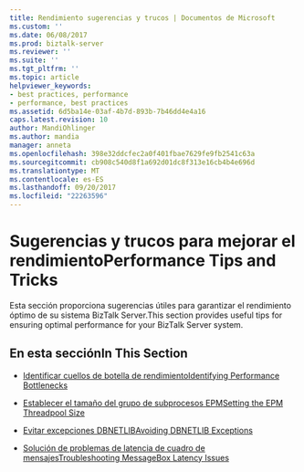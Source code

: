 ```yaml
---
title: Rendimiento sugerencias y trucos | Documentos de Microsoft
ms.custom: ''
ms.date: 06/08/2017
ms.prod: biztalk-server
ms.reviewer: ''
ms.suite: ''
ms.tgt_pltfrm: ''
ms.topic: article
helpviewer_keywords:
- best practices, performance
- performance, best practices
ms.assetid: 6d5ba14e-03af-4b7d-893b-7b46dd4e4a16
caps.latest.revision: 10
author: MandiOhlinger
ms.author: mandia
manager: anneta
ms.openlocfilehash: 398e32ddcfec2a0f401fbae7629fe9fb2541c63a
ms.sourcegitcommit: cb908c540d8f1a692d01dc8f313e16cb4b4e696d
ms.translationtype: MT
ms.contentlocale: es-ES
ms.lasthandoff: 09/20/2017
ms.locfileid: "22263596"
---
```

# <a name="performance-tips-and-tricks"></a><span data-ttu-id="1b6ab-102">Sugerencias y trucos para mejorar el rendimiento</span><span class="sxs-lookup"><span data-stu-id="1b6ab-102">Performance Tips and Tricks</span></span>
<span data-ttu-id="1b6ab-103">Esta sección proporciona sugerencias útiles para garantizar el rendimiento óptimo de su sistema BizTalk Server.</span><span class="sxs-lookup"><span data-stu-id="1b6ab-103">This section provides useful tips for ensuring optimal performance for your BizTalk Server system.</span></span>  
  
## <a name="in-this-section"></a><span data-ttu-id="1b6ab-104">En esta sección</span><span class="sxs-lookup"><span data-stu-id="1b6ab-104">In This Section</span></span>  
  
-   [<span data-ttu-id="1b6ab-105">Identificar cuellos de botella de rendimiento</span><span class="sxs-lookup"><span data-stu-id="1b6ab-105">Identifying Performance Bottlenecks</span></span>](../core/identifying-performance-bottlenecks.md)  
  
-   [<span data-ttu-id="1b6ab-106">Establecer el tamaño del grupo de subprocesos EPM</span><span class="sxs-lookup"><span data-stu-id="1b6ab-106">Setting the EPM Threadpool Size</span></span>](../core/setting-the-epm-threadpool-size.md)  
  
-   [<span data-ttu-id="1b6ab-107">Evitar excepciones DBNETLIB</span><span class="sxs-lookup"><span data-stu-id="1b6ab-107">Avoiding DBNETLIB Exceptions</span></span>](../core/avoiding-dbnetlib-exceptions.md)  
  
-   [<span data-ttu-id="1b6ab-108">Solución de problemas de latencia de cuadro de mensajes</span><span class="sxs-lookup"><span data-stu-id="1b6ab-108">Troubleshooting MessageBox Latency Issues</span></span>](../core/troubleshooting-messagebox-latency-issues.md)